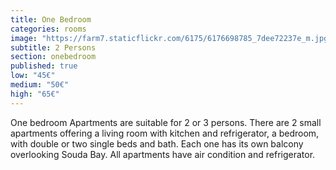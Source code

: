 ```yaml
---
title: One Bedroom
categories: rooms
image: "https://farm7.staticflickr.com/6175/6176698785_7dee72237e_m.jpg"
subtitle: 2 Persons
section: onebedroom
published: true
low: "45€"
medium: "50€"
high: "65€"
---
```


One bedroom Apartments are suitable for 2 or 3 persons. 
There are 2 small apartments offering a living room with kitchen and refrigerator, a bedroom, with double or two single beds and bath. 
Each one has its own balcony overlooking Souda Bay. All apartments have air condition and refrigerator.